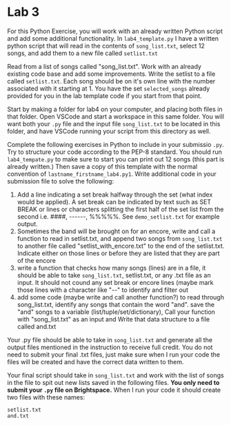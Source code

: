 # Lab 3

For this Python Exercise, you will work with an already written Python script and add some additional functionality. In `lab4_template.py` I have a written python script that will read in the contents of `song_list.txt`, select 12 songs, and add them to a new file called `setlist.txt`

Read from a list of songs called "song_list.txt". Work with an already existing code base and add some improvements. Write the setlist to a file called `setlist.txt`. Each song should be on it's own line with the number associated with it starting at 1. You have the set `selected_songs` already provided for you in the lab template code if you start from that point.

Start by making a folder for lab4 on your computer, and placing both files in that folder. Open VSCode and start a workspace in this same folder. You will want both your `.py` file and the input file `song_list.txt` to be located in this folder, and have VSCode running your script from this directory as well.

Complete the following exercises in Python to include in your submissio `.py`. Try to structure your code according to the PEP-8 standard. You should run `lab4_tempate.py` to make sure to start you can print out 12 songs (this part is already written.) Then save a copy of this template with the normal convention of `lastname_firstname_lab4.py1`. Write additional code in your submission file to solve the following:

1. Add a line indicating a set break halfway through the set (what index would be applied). A set break can be indicated by text such as SET BREAK or lines or characters splitting the first half of the set list from the second
i.e. ####, ------, %%%%%.  See `demo_setlist.txt` for example output.
1.  Sometimes the band will be brought on for an encore, write and call a function to read in setlist.txt, and
append two songs from `song_list.txt` to  another file called "setlist_with_encore.txt"
to the end of the setlist.txt. Indicate either on those lines or before they are listed that they are part of the encore
1. write a function that checks how many songs (lines) are in a file, it should be able to take `song_list.txt`, setlist.txt, 
or any .txt file as an input. It should not cound any set break or encore lines (maybe mark those lines with a character like "--" 
to identify and filter out
1. add some code (maybe write and call another function?) to read through song_list.txt, identify any songs that contain the word "and".
save the "and" songs to a variable (list/tuple/set/dictionary), Call your function with "song_list.txt" as an input and Write that data structure to a file called and.txt

Your .py file should be able to take in `song_list.txt` and generate all the output files mentioned in the instruction to receive full credit.
You do not need to submit your final .txt files, just make sure when I run your code the files will be created and have the
correct data written to them.

Your final script should take in `song_list.txt` and work with the list of songs in the file to spit out new lists saved in the following files. **You only need to submit your `.py` file on Brightspace.** When I run your code it should create two files with these names:

```
setlist.txt
and.txt
```
